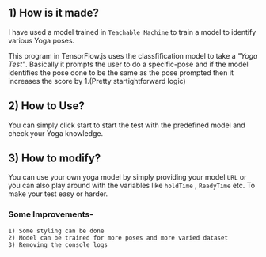 ## 1) How is it made?
I have used a model trained in `Teachable Machine` to train a model to identify various Yoga poses.

This program in TensorFlow.js uses the classfification model to take a *"Yoga Test"*. Basically it prompts the user to do a specific-pose and if the model identifies the pose done to be the same as the pose prompted then it increases the score by 1.(Pretty startightforward logic)


## 2) How to Use?
You can simply click start to start the test with the predefined model and check your Yoga knowledge.

## 3) How to modify?
You can use your own yoga model by simply providing your model `URL` or you can also play around with the variables like `holdTime` , `ReadyTime` etc. To make your test easy or harder.

### Some Improvements-
    1) Some styling can be done
    2) Model can be trained for more poses and more varied dataset
    3) Removing the console logs